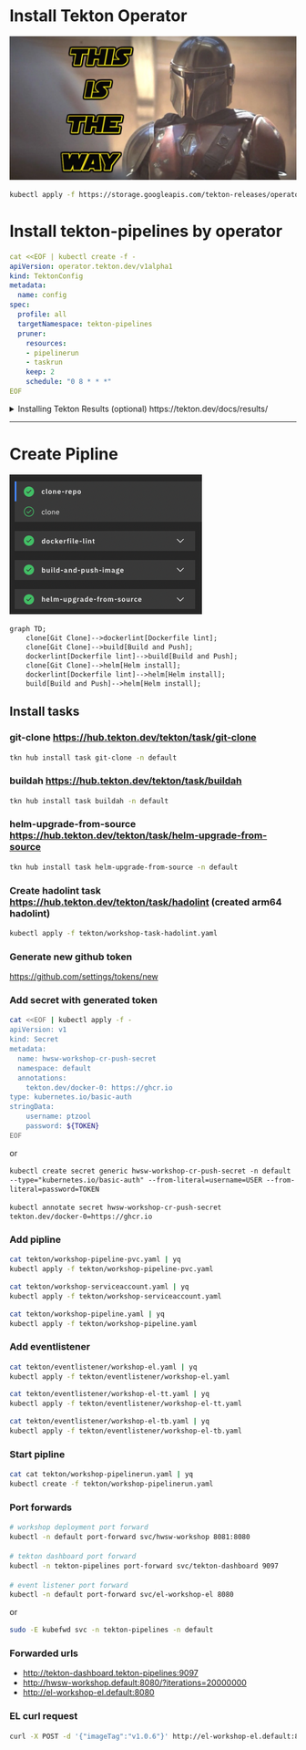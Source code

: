 # Install Tekton Operator
![Alt text](./static/this-is-the-way.webp "This is the way")
``` bash
kubectl apply -f https://storage.googleapis.com/tekton-releases/operator/latest/release.yaml
```

# Install tekton-pipelines by operator 

``` yaml
cat <<EOF | kubectl create -f -
apiVersion: operator.tekton.dev/v1alpha1
kind: TektonConfig
metadata:
  name: config
spec:
  profile: all
  targetNamespace: tekton-pipelines
  pruner:
    resources:
    - pipelinerun
    - taskrun
    keep: 2
    schedule: "0 8 * * *"
EOF
```

<details><summary>Installing Tekton Results (optional) https://tekton.dev/docs/results/</summary>
<p>

# Installing Tekton Results (optional) https://tekton.dev/docs/results/
![Alt text](./static/result.png "Result API")

## Prerequisites

1. Tekton Pipelines must be installed on the cluster.
2. Generating a database root password.

   A database root password must be generated by the user and stored in a
   [Kubernetes Secret](https://kubernetes.io/docs/concepts/configuration/secret/)
   before installing. By default, Tekton Results expects this `Secret` to have
   the following properties:

   - namespace: `tekton-pipelines`
   - name: `tekton-results-postgres`
   - contains the fields:
     - `POSTGRES_USER=postgres`
     - `POSTGRES_PASSWORD=<your password>`

   If you are not using a particular password management strategy, the following
   command will generate a random password for you:

   ``` sh
   kubectl create secret generic tekton-results-postgres --namespace="tekton-pipelines" --from-literal=POSTGRES_USER=postgres --from-literal=POSTGRES_PASSWORD=$(openssl rand -base64 20)
   ```

3. Generate cert/key pair. Note: Feel free to use any cert management software
   to do this!

   Tekton Results expects the cert/key pair to be stored in a
   [TLS Kubernetes Secret](https://kubernetes.io/docs/concepts/configuration/secret/#tls-secrets) named `tekton-results-tls`.

   ``` sh
   cd cert
   ```

   ``` sh
   # Generate new self-signed cert.
   openssl req -x509 \
   -newkey rsa:4096 \
   -keyout key.pem \
   -out cert.pem \
   -days 365 \
   -nodes \
   -subj "/CN=tekton-results-api-service.tekton-pipelines.svc.cluster.local" \
   -addext "subjectAltName = DNS:tekton-results-api-service.tekton-pipelines.svc.cluster.local"
   ```

   ``` sh
   # Create new TLS Secret from cert.
   kubectl create secret tls -n tekton-pipelines tekton-results-tls \
   --cert=cert.pem \
   --key=key.pem
   ```
## Installing latest release

```sh
kubectl apply -f https://storage.googleapis.com/tekton-releases/results/previous/v0.4.0/release.yaml
```
</p>
</details>

---
# Create Pipline

![Alt text](./static/pipeline.png "Pipeline")

```mermaid
graph TD;
    clone[Git Clone]-->dockerlint[Dockerfile lint];
    clone[Git Clone]-->build[Build and Push];
    dockerlint[Dockerfile lint]-->build[Build and Push];
    clone[Git Clone]-->helm[Helm install];
    dockerlint[Dockerfile lint]-->helm[Helm install];
    build[Build and Push]-->helm[Helm install];
```


## Install tasks
### git-clone https://hub.tekton.dev/tekton/task/git-clone
``` bash
tkn hub install task git-clone -n default
```

### buildah https://hub.tekton.dev/tekton/task/buildah
``` bash
tkn hub install task buildah -n default
```

### helm-upgrade-from-source https://hub.tekton.dev/tekton/task/helm-upgrade-from-source
``` bash
tkn hub install task helm-upgrade-from-source -n default
```

### Create hadolint task https://hub.tekton.dev/tekton/task/hadolint (created arm64 hadolint)
``` bash
kubectl apply -f tekton/workshop-task-hadolint.yaml
```

### Generate new github token 
https://github.com/settings/tokens/new

### Add secret with generated token
``` bash
cat <<EOF | kubectl apply -f -
apiVersion: v1
kind: Secret
metadata:
  name: hwsw-workshop-cr-push-secret
  namespace: default
  annotations:
    tekton.dev/docker-0: https://ghcr.io
type: kubernetes.io/basic-auth
stringData:
    username: ptzool
    password: ${TOKEN} 
EOF
```
or
```
kubectl create secret generic hwsw-workshop-cr-push-secret -n default --type="kubernetes.io/basic-auth" --from-literal=username=USER --from-literal=password=TOKEN

kubectl annotate secret hwsw-workshop-cr-push-secret tekton.dev/docker-0=https://ghcr.io
```

### Add pipline

``` bash
cat tekton/workshop-pipeline-pvc.yaml | yq
kubectl apply -f tekton/workshop-pipeline-pvc.yaml
```

``` bash
cat tekton/workshop-serviceaccount.yaml | yq
kubectl apply -f tekton/workshop-serviceaccount.yaml
```

``` bash
cat tekton/workshop-pipeline.yaml | yq
kubectl apply -f tekton/workshop-pipeline.yaml
```

### Add eventlistener
``` bash
cat tekton/eventlistener/workshop-el.yaml | yq
kubectl apply -f tekton/eventlistener/workshop-el.yaml
```

``` bash
cat tekton/eventlistener/workshop-el-tt.yaml | yq
kubectl apply -f tekton/eventlistener/workshop-el-tt.yaml
```

``` bash
cat tekton/eventlistener/workshop-el-tb.yaml | yq
kubectl apply -f tekton/eventlistener/workshop-el-tb.yaml
```

### Start pipline
``` bash
cat cat tekton/workshop-pipelinerun.yaml | yq
kubectl create -f tekton/workshop-pipelinerun.yaml
```

### Port forwards
``` bash
# workshop deployment port forward
kubectl -n default port-forward svc/hwsw-workshop 8081:8080

# tekton dashboard port forward
kubectl -n tekton-pipelines port-forward svc/tekton-dashboard 9097

# event listener port forward
kubectl -n default port-forward svc/el-workshop-el 8080

```

or

``` bash
sudo -E kubefwd svc -n tekton-pipelines -n default
```

### Forwarded urls
* http://tekton-dashboard.tekton-pipelines:9097
* http://hwsw-workshop.default:8080/?iterations=20000000
* http://el-workshop-el.default:8080


### EL curl request
``` bash
curl -X POST -d '{"imageTag":"v1.0.6"}' http://el-workshop-el.default:8080 | jq
```

